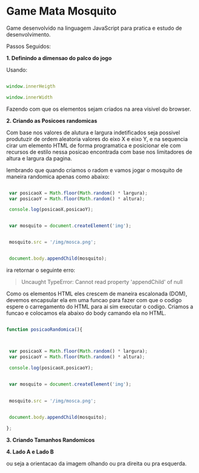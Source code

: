 # Game Mata Mosquito


Game desenvolvido na linguagem JavaScript para pratica e estudo de desenvolvimento. 

Passos Seguidos:

**1. Definindo a dimensao do palco do jogo**

Usando:

```JavaScript

window.innerHeigth

window.innerWidth

```

Fazendo com que os elementos sejam criados na area visivel do browser.

**2. Criando as Posicoes randomicas**

Com base nos valores de alutura e largura indetificados seja possivel produtuzir de ordem aleatoria valores do eixo X e eixo Y, e na sequencia cirar um elemento HTML de forma programatica e posicionar ele com recursos de estilo nessa posicao encontrada com base nos limitadores de altura e largura da pagina.

lembrando que quando criamos o radom e vamos jogar o mosquito de maneira randomica apenas como abaixo:

```JavaScript

 var posicaoX = Math.floor(Math.random() * largura);  
 var posicaoY = Math.floor(Math.random() * altura);

 console.log(posicaoX,posicaoY);


 var mosquito = document.createElement('img'); 


 mosquito.src = '/img/mosca.png';


 document.body.appendChild(mosquito);

```
 ira retornar o seguinte erro:

 > Uncaught TypeError: Cannot read property 'appendChild' of null

Como os elementos HTML eles crescem de maneira escalonada (DOM), devemos encapsular ela em uma funcao para fazer com que o codigo espere o carregamento do HTML para ai sim executar o codigo. Criamos a funcao e colocamos ela abaixo do body camando ela no HTML. 


```JavaScript

function posicaoRandomica(){



 var posicaoX = Math.floor(Math.random() * largura);  
 var posicaoY = Math.floor(Math.random() * altura);

 console.log(posicaoX,posicaoY);

 
 var mosquito = document.createElement('img'); 

 
 mosquito.src = '/img/mosca.png';


 document.body.appendChild(mosquito);

};


```

**3. Criando Tamanhos Randomicos**

**4. Lado A e Lado B**

ou seja a orientacao da imagem olhando ou pra direita ou pra esquerda. 